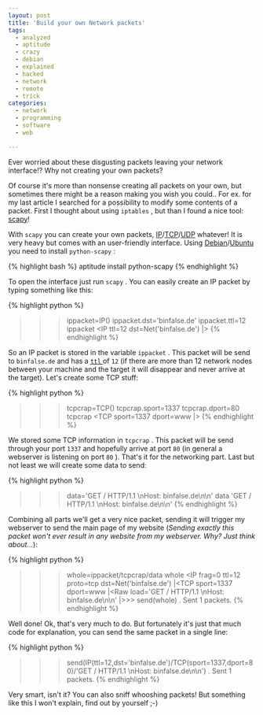 ```yaml
---
layout: post
title: 'Build your own Network packets'
tags:
  - analyzed
  - aptitude
  - crazy
  - debian
  - explained
  - hacked
  - network
  - remote
  - trick
categories:
  - network
  - programming
  - software
  - web

---
```


Ever worried about these disgusting packets leaving your network interface!? Why not creating your own packets?



Of course it's more than nonsense creating all packets on your own, but sometimes there might be a reason making you wish you could..
For ex. for my last article I searched for a possibility to modify some contents of a packet. First I thought about using  `iptables` , but than I found a nice tool: <a href="http://www.secdev.org/projects/scapy/">scapy</a>!

With  `scapy`  you can create your own packets, <a href="http://en.wikipedia.org/wiki/Internet_Protocol">IP</a>/<a href="http://en.wikipedia.org/wiki/Transmission_Control_Protocol">TCP</a>/<a href="http://en.wikipedia.org/wiki/User_Datagram_Protocol">UDP</a> whatever! It is very heavy but comes with an user-friendly interface. Using <a href="http://www.debian.org/" title="Debian">Debian</a>/<a href="http://www.ubuntu.com/" title="Ubuntu">Ubuntu</a> you need to install  `python-scapy` :



{% highlight bash %}
aptitude install python-scapy
{% endhighlight %}



To open the interface just run  `scapy` . You can easily create an IP packet by typing something like this:



{% highlight python %}
>>> ippacket=IP()
>>> ippacket.dst='binfalse.de'
>>> ippacket.ttl=12
>>> ippacket
<IP  ttl=12 dst=Net('binfalse.de') |>
{% endhighlight %}



So an IP packet is stored in the variable  `ippacket` . This packet will be send to  `binfalse.de`  and has a <a href="http://en.wikipedia.org/wiki/Time_to_live"><abbr title="time to live"> `ttl` </abbr></a> of  `12`  (if there are more than 12 network nodes between your machine and the target it will disappear and never arrive at the target).
Let's create some TCP stuff:



{% highlight python %}
>>> tcpcrap=TCP()
>>> tcpcrap.sport=1337
>>> tcpcrap.dport=80
>>> tcpcrap
<TCP  sport=1337 dport=www |>
{% endhighlight %}



We stored some TCP information in  `tcpcrap` . This packet will be send through your port  `1337`  and hopefully arrive at port  `80`  (in general a webserver is listening on port  `80` ).
That's it for the networking part. Last but not least we will create some data to send:



{% highlight python %}
>>> data='GET / HTTP/1.1 \\nHost: binfalse.de\\n\\n'
>>> data
'GET / HTTP/1.1 \\nHost: binfalse.de\\n\\n'
{% endhighlight %}



Combining all parts we'll get a very nice packet, sending it will trigger my webserver to send the main page of my website (<em>Sending exactly this packet won't ever result in any website from my webserver. Why? Just think about...</em>):



{% highlight python %}
>>> whole=ippacket/tcpcrap/data
>>> whole
<IP  frag=0 ttl=12 proto=tcp dst=Net('binfalse.de') |<TCP  sport=1337 dport=www |<Raw  load='GET / HTTP/1.1 \\nHost: binfalse.de\\n\\n' |>>>
>>> send(whole)
.
Sent 1 packets.
{% endhighlight %}



Well done!
Ok, that's very much to do. But fortunately it's just that much code for explanation, you can send the same packet in a single line:



{% highlight python %}
>>> send(IP(ttl=12,dst='binfalse.de')/TCP(sport=1337,dport=80)/'GET / HTTP/1.1 \\nHost: binfalse.de\\n\\n')
.
Sent 1 packets.
{% endhighlight %}



Very smart, isn't it? You can also sniff whooshing packets! But something like this I won't explain, find out by yourself ;-)
